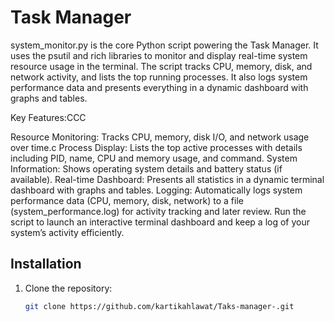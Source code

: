 # Task Manager

system_monitor.py is the core Python script powering the Task Manager. It uses the psutil and rich libraries to monitor and display real-time system resource usage in the terminal. The script tracks CPU, memory, disk, and network activity, and lists the top running processes. It also logs system performance data and presents everything in a dynamic dashboard with graphs and tables.



Key Features:CCC

Resource Monitoring: Tracks CPU, memory, disk I/O, and network usage over time.c
Process Display: Lists the top active processes with details including PID, name, CPU and memory usage, and command.
System Information: Shows operating system details and battery status (if available).
Real-time Dashboard: Presents all statistics in a dynamic terminal dashboard with graphs and tables.
Logging: Automatically logs system performance data (CPU, memory, disk, network) to a file (system_performance.log) for activity tracking and later review.
Run the script to launch an interactive terminal dashboard and keep a log of your system’s activity efficiently.

## Installation

1. Clone the repository:
   ```bash
   git clone https://github.com/kartikahlawat/Taks-manager-.git
